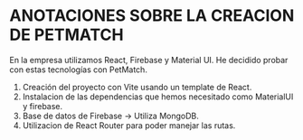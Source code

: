 # ANOTACIONES SOBRE LA CREACION DE PETMATCH
En la empresa utilizamos React, Firebase y Material UI.
He decidido probar con estas tecnologías con PetMatch.

1. Creación del proyecto con Vite usando un template de React.
2. Instalacion de las dependencias que hemos necesitado como MaterialUI y firebase.
3. Base de datos de Firebase -> Utiliza MongoDB.
4. Utilizacion de React Router para poder manejar las rutas.